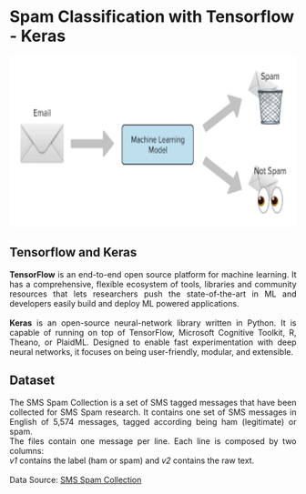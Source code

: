 # Spam Classification with Tensorflow - Keras

<img src="/image.png" width="1000" height="300" />
<div align="justify">

## Tensorflow and Keras
**TensorFlow** is an end-to-end open source platform for machine learning. It has a comprehensive, flexible ecosystem of tools, libraries and community resources that lets researchers push the state-of-the-art in ML and developers easily build and deploy ML powered applications.<br /><br />
**Keras** is an open-source neural-network library written in Python. It is capable of running on top of TensorFlow, Microsoft Cognitive Toolkit, R, Theano, or PlaidML. Designed to enable fast experimentation with deep neural networks, it focuses on being user-friendly, modular, and extensible.

## Dataset
The SMS Spam Collection is a set of SMS tagged messages that have been collected for SMS Spam research. It contains one set of SMS messages in English of 5,574 messages, tagged according being ham (legitimate) or spam.<br />
The files contain one message per line. Each line is composed by two columns:<br />
*v1* contains the label (ham or spam) and *v2* contains the raw text.<br /><br />
Data Source: [SMS Spam Collection](https://www.kaggle.com/uciml/sms-spam-collection-dataset)

</div>
